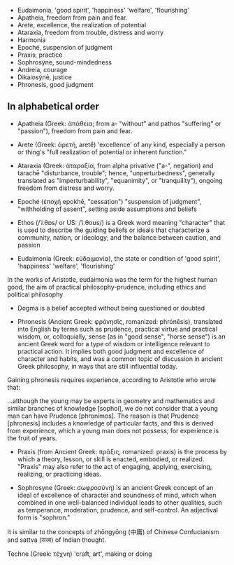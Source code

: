 ---
---


* Eudaimonia, 'good spirit',  'happiness' 'welfare', 'flourishing'
* Apatheia, freedom from pain and fear.
* Arete, excellence, the realization of potential
* Ataraxia, freedom from trouble, distress and worry
* Harmonia 
* Epoché, suspension of judgment 
* Praxis, practice 
* Sophrosyne, sound-mindedness 
* Andreía, courage
* Dikaiosýnē, justice 
* Phronesis, good judgment

## In alphabetical order 

* Apatheia (Greek: ἀπάθεια; from a- "without" and pathos "suffering" or "passion"), freedom from pain and fear.

* Arete (Greek: ἀρετή, aretḗ) 'excellence' of any kind, especially a person or thing's "full realization of potential or inherent function."

* Ataraxia (Greek: ἀταραξία, from alpha privative ("a-", negation) and tarachē "disturbance, trouble"; hence, "unperturbedness", generally translated as "imperturbability", "equanimity", or "tranquility"), ongoing freedom from distress and worry. 

* Epoché (ἐποχή epokhē, "cessation") "suspension of judgment", "withholding of assent", setting aside assumptions and beliefs 

* Ethos (/ˈiːθɒs/ or US: /ˈiːθoʊs/) is a Greek word meaning "character" that is used to describe the guiding beliefs or ideals that characterize a community, nation, or ideology; and the balance between caution, and passion

* Eudaimonia (Greek: εὐδαιμονία), the state or condition of 'good spirit',  'happiness' 'welfare', 'flourishing'

In the works of Aristotle, eudaimonia was the term for the highest human good, the aim of practical philosophy-prudence, including ethics and political philosophy

* Dogma is a belief accepted without being questioned or doubted

* Phronesis (Ancient Greek: φρόνησῐς, romanized: phrónēsis), translated into English by terms such as prudence, practical virtue and practical wisdom, or, colloquially, sense (as in "good sense", "horse sense") is an ancient Greek word for a type of wisdom or intelligence relevant to practical action. It implies both good judgment and excellence of character and habits, and was a common topic of discussion in ancient Greek philosophy, in ways that are still influential today.

Gaining phronesis requires experience, according to Aristotle who wrote that:

...although the young may be experts in geometry and mathematics and similar branches of knowledge [sophoi], we do not consider that a young man can have Prudence [phronimos]. The reason is that Prudence [phronesis] includes a knowledge of particular facts, and this is derived from experience, which a young man does not possess; for experience is the fruit of years.

* Praxis (from Ancient Greek: πρᾶξις, romanized: praxis) is the process by which a theory, lesson, or skill is enacted, embodied, or realized. "Praxis" may also refer to the act of engaging, applying, exercising, realizing, or practicing ideas.

* Sophrosyne (Greek: σωφροσύνη) is an ancient Greek concept of an ideal of excellence of character and soundness of mind, which when combined in one well-balanced individual leads to other qualities, such as temperance, moderation, prudence, and self-control. An adjectival form is "sophron." 

It is similar to the concepts of zhōngyōng (中庸) of Chinese Confucianism and sattva (सत्त्व) of Indian thought. 


Techne (Greek: τέχνη) 'craft, art', making or doing 




